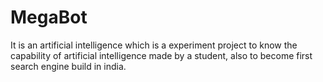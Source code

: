 # MegaBot
It is an artificial intelligence which is a experiment project to know the capability of artificial intelligence made by a student, also to become first search engine build in india.
